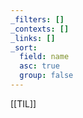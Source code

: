 ```yaml
---
_filters: []
_contexts: []
_links: []
_sort:
  field: name
  asc: true
  group: false
---
```

[[TIL]]